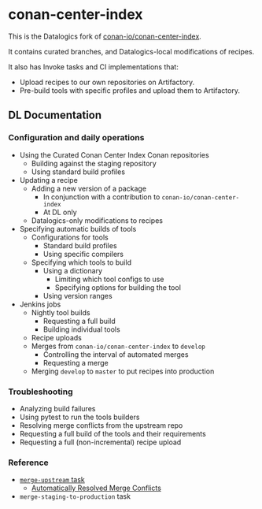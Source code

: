# conan-center-index

This is the Datalogics fork of
[conan-io/conan-center-index](https://github.com/conan-io/conan-center-index).

It contains curated branches, and Datalogics-local modifications of recipes.

It also has Invoke tasks and CI implementations that:

- Upload recipes to our own repositories on Artifactory.
- Pre-build tools with specific profiles and upload them to Artifactory.

## DL Documentation

### Configuration and daily operations

- Using the Curated Conan Center Index Conan repositories
  - Building against the staging repository
  - Using standard build profiles
- Updating a recipe
  - Adding a new version of a package
    - In conjunction with a contribution to `conan-io/conan-center-index`
    - At DL only
  - Datalogics-only modifications to recipes
- Specifying automatic builds of tools
  - Configurations for tools
    - Standard build profiles
    - Using specific compilers
  - Specifying which tools to build
    - Using a dictionary
      - Limiting which tool configs to use
      - Specifying options for building the tool
    - Using version ranges
- Jenkins jobs
  - Nightly tool builds
    - Requesting a full build
    - Building individual tools
  - Recipe uploads
  - Merges from `conan-io/conan-center-index` to `develop`
    - Controlling the interval of automated merges
    - Requesting a merge
  - Merging `develop` to `master` to put recipes into production

### Troubleshooting

- Analyzing build failures
- Using pytest to run the tools builders
- Resolving merge conflicts from the upstream repo
- Requesting a full build of the tools and their requirements
- Requesting a full (non-incremental) recipe upload

### Reference

- [`merge-upstream` task](dl-docs/merge-upstream.md)
  - [Automatically Resolved Merge Conflicts](dl-docs/auto-merge-conflict-resolution.md)
- `merge-staging-to-production` task
